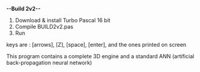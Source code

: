 **--Build 2v2--**

1.  Download & install Turbo Pascal 16 bit
2.  Compile BUILD2v2.pas
3.  Run

keys are : [arrows], [Z], [space], [enter], and the ones printed on screen

This program contains a complete 3D engine and a standard ANN (artificial back-propagation neural network)
